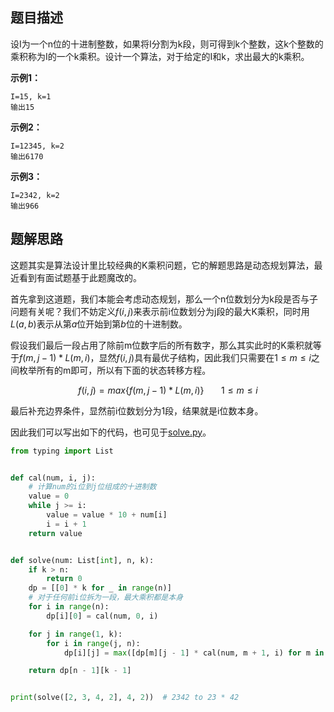 ## 题目描述

设I为一个n位的十进制整数，如果将I分割为k段，则可得到k个整数，这k个整数的乘积称为I的一个k乘积。设计一个算法，对于给定的I和k，求出最大的k乘积。

**示例1：**
```
I=15, k=1
输出15
```

**示例2：**
```
I=12345, k=2
输出6170
```

**示例3：**
```
I=2342, k=2
输出966
```

## 题解思路

这题其实是算法设计里比较经典的K乘积问题，它的解题思路是动态规划算法，最近看到有面试题基于此题魔改的。

首先拿到这道题，我们本能会考虑动态规划，那么一个n位数划分为k段是否与子问题有关呢？我们不妨定义$f(i,j)$来表示前i位数划分为j段的最大K乘积，同时用$L(a,b)$表示从第$a$位开始到第$b$位的十进制数。

假设我们最后一段占用了除前m位数字后的所有数字，那么其实此时的K乘积就等于$f(m,j-1)*L(m, i)$，显然$f(i,j)$具有最优子结构，因此我们只需要在$1\le m \le i$之间枚举所有的m即可，所以有下面的状态转移方程。

$$
f(i,j) = max \{ f(m, j-1) * L(m, i) \} ~~~~~~~ 1\le m \le i
$$

最后补充边界条件，显然前i位数划分为1段，结果就是i位数本身。

因此我们可以写出如下的代码，也可见于[solve.py](./solve.py)。

```python
from typing import List


def cal(num, i, j):
    # 计算num的i位到j位组成的十进制数
    value = 0
    while j >= i:
        value = value * 10 + num[i]
        i = i + 1
    return value


def solve(num: List[int], n, k):
    if k > n:
        return 0
    dp = [[0] * k for _ in range(n)]
    # 对于任何前i位拆为一段，最大乘积都是本身
    for i in range(n):
        dp[i][0] = cal(num, 0, i)

    for j in range(1, k):
        for i in range(j, n):
            dp[i][j] = max([dp[m][j - 1] * cal(num, m + 1, i) for m in range(i)])

    return dp[n - 1][k - 1]


print(solve([2, 3, 4, 2], 4, 2))  # 2342 to 23 * 42

```
